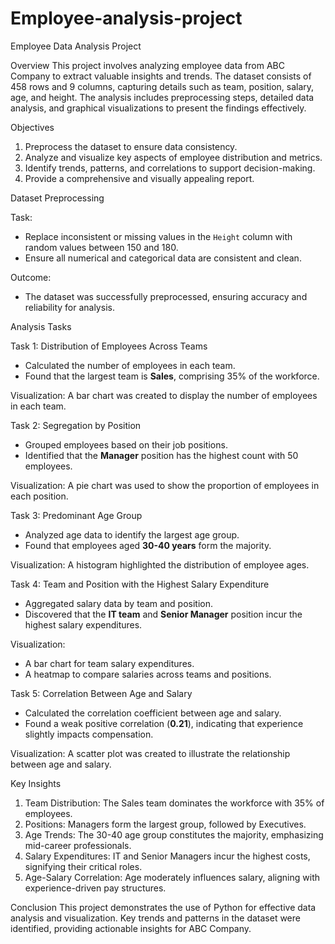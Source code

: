 # Employee-analysis-project
Employee Data Analysis Project

Overview
This project involves analyzing employee data from ABC Company to extract valuable insights and trends. The dataset consists of 458 rows and 9 columns, capturing details such as team, position, salary, age, and height. The analysis includes preprocessing steps, detailed data analysis, and graphical visualizations to present the findings effectively.



Objectives
1. Preprocess the dataset to ensure data consistency.
2. Analyze and visualize key aspects of employee distribution and metrics.
3. Identify trends, patterns, and correlations to support decision-making.
4. Provide a comprehensive and visually appealing report.

 Dataset Preprocessing

Task:
- Replace inconsistent or missing values in the `Height` column with random values between 150 and 180.
- Ensure all numerical and categorical data are consistent and clean.

Outcome:
- The dataset was successfully preprocessed, ensuring accuracy and reliability for analysis.



 Analysis Tasks

Task 1: Distribution of Employees Across Teams
- Calculated the number of employees in each team.
- Found that the largest team is **Sales**, comprising 35% of the workforce.

Visualization:
A bar chart was created to display the number of employees in each team.

Task 2: Segregation by Position
- Grouped employees based on their job positions.
- Identified that the **Manager** position has the highest count with 50 employees.

Visualization:
A pie chart was used to show the proportion of employees in each position.

Task 3: Predominant Age Group
- Analyzed age data to identify the largest age group.
- Found that employees aged **30-40 years** form the majority.

 Visualization:
A histogram highlighted the distribution of employee ages.

Task 4: Team and Position with the Highest Salary Expenditure
- Aggregated salary data by team and position.
- Discovered that the **IT team** and **Senior Manager** position incur the highest salary expenditures.

Visualization:
- A bar chart for team salary expenditures.
- A heatmap to compare salaries across teams and positions.

Task 5: Correlation Between Age and Salary
- Calculated the correlation coefficient between age and salary.
- Found a weak positive correlation (**0.21**), indicating that experience slightly impacts compensation.

 Visualization:
A scatter plot was created to illustrate the relationship between age and salary.



 Key Insights
1. Team Distribution: The Sales team dominates the workforce with 35% of employees.
2. Positions: Managers form the largest group, followed by Executives.
3. Age Trends: The 30-40 age group constitutes the majority, emphasizing mid-career professionals.
4. Salary Expenditures: IT and Senior Managers incur the highest costs, signifying their critical roles.
5. Age-Salary Correlation: Age moderately influences salary, aligning with experience-driven pay structures.




Conclusion
This project demonstrates the use of Python for effective data analysis and visualization. Key trends and patterns in the dataset were identified, providing actionable insights for ABC Company.



